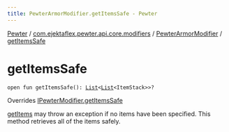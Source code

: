 ```yaml
---
title: PewterArmorModifier.getItemsSafe - Pewter
---
```


[Pewter](../../index.html) / [com.ejektaflex.pewter.api.core.modifiers](../index.html) / [PewterArmorModifier](index.html) / [getItemsSafe](./get-items-safe.html)

# getItemsSafe

`open fun getItemsSafe(): `[`List`](https://kotlinlang.org/api/latest/jvm/stdlib/kotlin.collections/-list/index.html)`<`[`List`](https://kotlinlang.org/api/latest/jvm/stdlib/kotlin.collections/-list/index.html)`<ItemStack>>?`

Overrides [IPewterModifier.getItemsSafe](../-i-pewter-modifier/get-items-safe.html)

[getItems](#) may throw an exception if no items have been specified. This
method retrieves all of the items safely.

